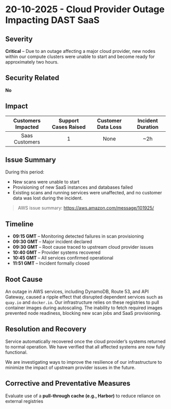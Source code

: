 # 20-10-2025 - Cloud Provider Outage Impacting DAST SaaS

## Severity

**Critical** – Due to an outage affecting a major cloud provider, new nodes within our compute clusters were unable to start and become ready for approximately two hours.


## Security Related

**No**

## Impact

| Customers Impacted | Support Cases Raised | Customer Data Loss | Incident Duration |
| :----------------: | :------------------: | :----------------: | :---------------: |
|   Saas Customers   |        1             |        None        |        ~2h        |

## Issue Summary

During this period:
* New scans were unable to start
* Provisioning of new SaaS instances and databases failed
* Existing scans and running services were unaffected, and no customer data was lost during the incident.

> AWS issue summary: https://aws.amazon.com/message/101925/

## Timeline

- **09:15 GMT** – Monitoring detected failures in scan provisioning
- **09:30 GMT** – Major incident declared
- **09:30 GMT** – Root cause traced to upstream cloud provider issues
- **10:40 GMT** – Provider systems recovered
- **10:45 GMT** – All services confirmed operational
- **11:51 GMT** – Incident formally closed

## Root Cause

An outage in AWS services, including DynamoDB, Route 53, and API Gateway, caused a ripple effect that disrupted dependent services such as `quay.io` and `docker.io`. Our infrastructure relies on these registries to pull container images during autoscaling. The inability to fetch required images prevented node readiness, blocking new scan jobs and SaaS provisioning.

## Resolution and Recovery

Service automatically recovered once the cloud provider’s systems returned to normal operation. We have verified that all affected systems are now fully functional.

We are investigating ways to improve the resilience of our infrastructure to minimize the impact of upstream provider issues in the future.

## Corrective and Preventative Measures

Evaluate use of a **pull-through cache (e.g., Harbor)** to reduce reliance on external registries  
